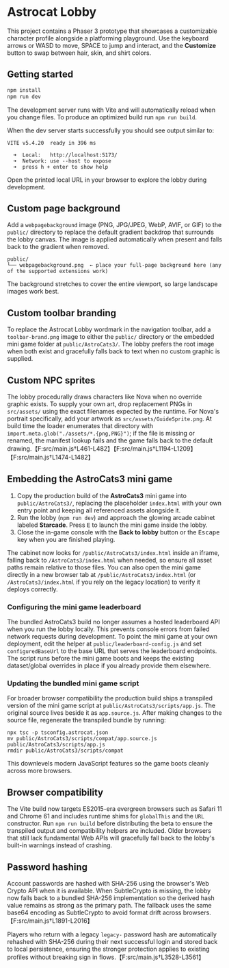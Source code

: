 # Astrocat Lobby

This project contains a Phaser 3 prototype that showcases a customizable character profile alongside a platforming playground.  Use the keyboard arrows or WASD to move, SPACE to jump and interact, and the **Customize** button to swap between hair, skin, and shirt colors.

## Getting started

```bash
npm install
npm run dev
```

The development server runs with Vite and will automatically reload when you change files.  To produce an optimized build run `npm run build`.

When the dev server starts successfully you should see output similar to:

```
VITE v5.4.20  ready in 396 ms

  ➜  Local:   http://localhost:5173/
  ➜  Network: use --host to expose
  ➜  press h + enter to show help
```

Open the printed local URL in your browser to explore the lobby during development.

## Custom page background

Add a `webpagebackground` image (PNG, JPG/JPEG, WebP, AVIF, or GIF) to the `public/` directory to replace the default gradient backdrop that surrounds the lobby canvas. The image is applied automatically when present and falls back to the gradient when removed.

```
public/
└── webpagebackground.png  ← place your full-page background here (any of the supported extensions work)
```

The background stretches to cover the entire viewport, so large landscape images work best.

## Custom toolbar branding

To replace the Astrocat Lobby wordmark in the navigation toolbar, add a `toolbar-brand.png` image to either the `public/` directory or the embedded mini game folder at `public/AstroCats3/`. The lobby prefers the root image when both exist and gracefully falls back to text when no custom graphic is supplied.

## Custom NPC sprites

The lobby procedurally draws characters like Nova when no override graphic exists. To supply your own art, drop replacement PNGs in `src/assets/` using the exact filenames expected by the runtime. For Nova's portrait specifically, add your artwork as `src/assets/GuideSprite.png`. At build time the loader enumerates that directory with `import.meta.glob("./assets/*.{png,PNG}")`; if the file is missing or renamed, the manifest lookup fails and the game falls back to the default drawing.【F:src/main.js†L461-L482】【F:src/main.js†L1194-L1209】【F:src/main.js†L1474-L1482】

## Embedding the AstroCats3 mini game

1. Copy the production build of the **AstroCats3** mini game into `public/AstroCats3/`, replacing the placeholder `index.html` with your own entry point and keeping all referenced assets alongside it.
2. Run the lobby (`npm run dev`) and approach the glowing arcade cabinet labeled **Starcade**. Press <kbd>E</kbd> to launch the mini game inside the lobby.
3. Close the in-game console with the **Back to lobby** button or the <kbd>Escape</kbd> key when you are finished playing.

The cabinet now looks for `/public/AstroCats3/index.html` inside an iframe, falling back to `/AstroCats3/index.html` when needed, so ensure all asset paths remain relative to those files. You can also open the mini game directly in a new browser tab at `/public/AstroCats3/index.html` (or `/AstroCats3/index.html` if you rely on the legacy location) to verify it deploys correctly.

### Configuring the mini game leaderboard

The bundled AstroCats3 build no longer assumes a hosted leaderboard API when you run the lobby locally. This prevents console
errors from failed network requests during development. To point the mini game at your own deployment, edit the helper at
`public/leaderboard-config.js` and set `configuredBaseUrl` to the base URL that serves the leaderboard endpoints. The script runs
before the mini game boots and keeps the existing dataset/global overrides in place if you already provide them elsewhere.

### Updating the bundled mini game script

For broader browser compatibility the production build ships a transpiled version of the mini game script at
`public/AstroCats3/scripts/app.js`. The original source lives beside it as `app.source.js`. After making changes to the
source file, regenerate the transpiled bundle by running:

```
npx tsc -p tsconfig.astrocat.json
mv public/AstroCats3/scripts/compat/app.source.js public/AstroCats3/scripts/app.js
rmdir public/AstroCats3/scripts/compat
```

This downlevels modern JavaScript features so the game boots cleanly across more browsers.

## Browser compatibility

The Vite build now targets ES2015-era evergreen browsers such as Safari 11 and Chrome 61 and includes runtime shims for `globalThis` and the `URL` constructor. Run `npm run build` before distributing the beta to ensure the transpiled output and compatibility helpers are included. Older browsers that still lack fundamental Web APIs will gracefully fall back to the lobby's built-in warnings instead of crashing.

## Password hashing

Account passwords are hashed with SHA-256 using the browser's Web Crypto API when it is available. When SubtleCrypto is missing, the lobby now falls back to a bundled SHA-256 implementation so the derived hash value remains as strong as the primary path. The fallback uses the same base64 encoding as SubtleCrypto to avoid format drift across browsers.【F:src/main.js†L1891-L2016】

Players who return with a legacy `legacy-` password hash are automatically rehashed with SHA-256 during their next successful login and stored back to local persistence, ensuring the stronger protection applies to existing profiles without breaking sign in flows.【F:src/main.js†L3528-L3561】
